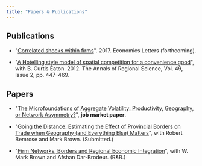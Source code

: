 ```yaml
---
title: "Papers & Publications" 
---
```


## **Publications**

* "[Correlated shocks within firms](https://www.sciencedirect.com/science/article/pii/S016517651730513X)". 2017. Economics Letters (forthcoming).

* "[A Hotelling style model of spatial competition for a convenience good](https://link.springer.com/article/10.1007/s00168-011-0458-0)", with B. Curtis Eaton. 2012. The Annals of Regional Science, Vol. 49, Issue 2, pp. 447–469.

## **Papers**

* "[The Microfoundations of Aggregate Volatility: Productivity, Geography, or Network Asymmetry?](files/tweedle-network-volatility.pdf)", **job market paper**.

* "[Going the Distance: Estimating the Effect of Provincial Borders on Trade when Geography (and Everything Else) Matters](files/tweedle-trade-barriers-2016.pdf)", with Robert Bemrose and Mark Brown. (Submitted.)

* "[Firm Networks, Borders and Regional Economic Integration](files/tweedle-firm-networks.pdf)", with W. Mark Brown and Afshan Dar-Brodeur. (R&R.)

